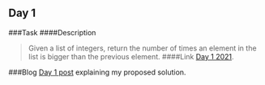 ## Day 1
###Task
####Description
> Given a list of integers, return the number of times an element in the list is bigger than the previous element.
####Link
[Day 1 2021](https://adventofcode.com/2021/day/1).

###Blog
[Day 1 post](https://ericlloyd.net/kotlin/2021/12/01/advent-of-code-in-kotlin-day-1.html) explaining my proposed solution.
